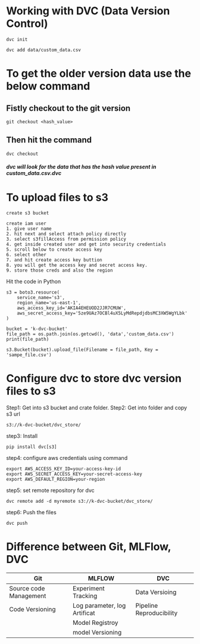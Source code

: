 # Working with DVC (Data Version Control)

```dvc init```

```dvc add data/custom_data.csv```

# To get the older version data use the below command

## Fistly checkout to the git version 
```git checkout <hash_value>```

## Then hit the command
```dvc checkout```


##### dvc will look for the data that has the hash value present in custom_data.csv.dvc

# To upload files to s3

```create s3 bucket```

```
create iam user  
1. give user name  
2. hit next and select attach policy directly  
3. select s3fillAccess from permission policy  
4. get inside created user and get into security credentials  
5. scroll below to create access key  
6. select other  
7. and hit create access key buttion  
8. you will get the access key and secret access key.
9. store those creds and also the region
```

Hit the code in Python

```
s3 = boto3.resource(
    service_name='s3',
    region_name='us-east-1',
    aws_access_key_id='AKIA4EHEUOD2JJR7CMUW',
    aws_secret_access_key='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'
)
```


```
bucket = 'k-dvc-bucket'
file_path = os.path.join(os.getcwd(), 'data','custom_data.csv')
print(file_path)
```

```
s3.Bucket(bucket).upload_file(Filename = file_path, Key = 'sampe_file.csv')
```

# Configure dvc to store dvc version files to s3
Step1: Get into s3 bucket and crate folder.
Step2: Get into folder and copy s3 url
```
s3://k-dvc-bucket/dvc_store/
```

step3: Install 
```
pip install dvc[s3]
```

step4: configure aws credentials using command
```
export AWS_ACCESS_KEY_ID=your-access-key-id
export AWS_SECRET_ACCESS_KEY=your-secret-access-key
export AWS_DEFAULT_REGION=your-region
```

step5: set remote repository for dvc
```
dvc remote add -d myremote s3://k-dvc-bucket/dvc_store/
```

step6: Push the files
```
dvc push
```


# Difference between Git, MLFlow, DVC
|Git|MLFLOW|DVC|
|---|---|---|
|Source code Management|Experiment Tracking| Data Versioing|
|Code Versioning|Log parameter, log Artificat | Pipeline Reproducibility|
| |Model Registroy| |
| | model Versioning| 

